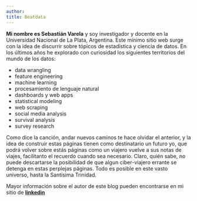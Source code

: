 ```yaml
---
author: 
title: Beatdata
---
```


**Mi nombre es Sebastián Varela** y soy investigador y docente en la Universidad Nacional de La Plata, Argentina. Este mínimo sitio web surge con la idea de discurrir sobre tópicos de estadística y ciencia de datos. En los últimos años he explorado con curiosidad los siguientes territorios del mundo de los datos:

* data wrangling
* feature engineering
* machine learning
* procesamiento de lenguaje natural
* dashboards y web apps
* statistical modeling
* web scraping
* social media analysis
* survival analysis
* survey research

Como dice la canción, andar nuevos caminos te hace olvidar el anterior, y la idea de construir estas páginas tienen como destinatario un futuro yo, que podrá volver sobre estás páginas como un viajero vuelve a sus notas de viajes, facilitanto el recuerdo cuando sea necesario. Claro, quién sabe, no puede descartarse la posibilidad de que algun ciber-viajero errante se detenga en estas perplejas páginas. Todo es posible en este vasto universo, hasta la Santísima Trinidad.

Mayor información sobre el autor de este blog pueden encontrarse en mi sitio de [**linkedin**](https://www.linkedin.com/in/sebastian-varela-7026139/) 

